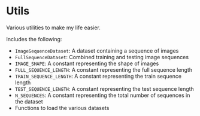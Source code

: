# Utils 

Various utilities to make my life easier. 

Includes the following: 
- `ImageSequenceDataset`: A dataset containing a sequence of images
- `FullSequenceDataset`: Combined training and testing image sequences 
- `IMAGE_SHAPE`: A constant representing the shape of images
- `FULL_SEQUENCE_LENGTH`: A constant representing the full sequence length 
- `TRAIN_SEQUENCE_LENGTH`: A constant representing the train sequence length 
- `TEST_SEQUENCE_LENGTH`: A constant representing the test sequence length 
- `N_SEQUENCES`: A constant representing the total number of sequences in the dataset
- Functions to load the various datasets 